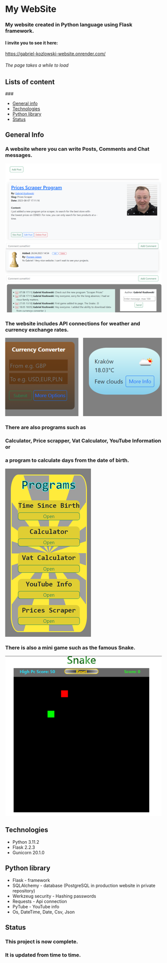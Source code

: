 # My WebSite

### My website created in Python language using Flask framework.

#### I invite you to see it here:
<url>https://gabriel-kozlowski-website.onrender.com/</url>
###### The page takes a while to load

## Lists of content
###<ul>
    <li>[General info](https://github.com/GabrielKozlowski/My_Website/blob/master/README.md#general-info)</li>
    <li>[Technologies](https://github.com/GabrielKozlowski/My_Website/blob/master/README.md#technologies)</li>
    <li>[Python library](https://github.com/GabrielKozlowski/My_Website/blob/master/README.md#python-library)</li>
    <li>[Status](https://github.com/GabrielKozlowski/My_Website/blob/master/README.md#status)</li>
</ul>

## General Info

### A website where you can write Posts, Comments and Chat messages.

<img src="/static/images/posts_foto.png">
<img src="/static/images/comment_foto.png">
<img src="/static/images/chat_foto.png">


### The website includes API connections for weather and currency exchange rates.

<img src="/static/images/currency_weather_foto.png">


### There are also programs such as 
### Calculator, Price scrapper, Vat Calculator, YouTube Information or 
### a program to calculate days from the date of birth.

<img src="/static/images/programs_foto.png">

### There is also a mini game such as the famous Snake.

<img src="/static/images/snake_foto.png">


## Technologies

<ul>
    <li>Python 3.11.2</li>
    <li>Flask  2.2.3</li>
    <li>Gunicorn  20.1.0</li>
</ul>

## Python library

<ul>
    <li>Flask - framework</li>
    <li>SQLAlchemy - database (PostgreSQL in production website in private repository)</li>
    <li>Werkzeug security - Hashing passwords</li>
    <li>Requests - Api connection</li>
    <li>PyTube - YouTube info</li>
    <li>Os, DateTime, Date, Csv, Json</li>
</ul>


## Status

### This project is now complete.
### It is updated from time to time.
